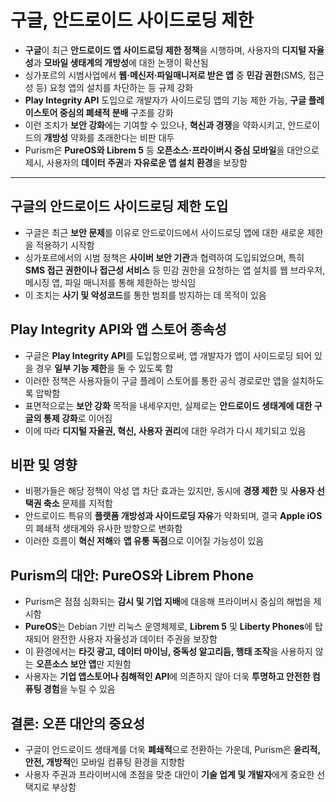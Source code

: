 # 구글, 안드로이드 사이드로딩 제한


* **구글**이 최근 **안드로이드 앱 사이드로딩 제한 정책**을 시행하며, 사용자의 **디지털 자율성**과 **모바일 생태계의 개방성**에 대한 논쟁이 확산됨
* 싱가포르의 시범사업에서 **웹·메신저·파일매니저로 받은 앱** 중 **민감 권한**(SMS, 접근성 등) 요청 앱의 설치를 차단하는 등 규제 강화
* **Play Integrity API** 도입으로 개발자가 사이드로딩 앱의 기능 제한 가능, **구글 플레이스토어 중심의 폐쇄적 분배** 구조를 강화
* 이런 조치가 **보안 강화**에는 기여할 수 있으나, **혁신과 경쟁**을 약화시키고, 안드로이드의 **개방성** 약화를 초래한다는 비판 대두
* Purism은 **PureOS와 Librem 5** 등 **오픈소스·프라이버시 중심 모바일**을 대안으로 제시, 사용자의 **데이터 주권**과 **자유로운 앱 설치 환경**을 보장함

---

구글의 안드로이드 사이드로딩 제한 도입
---------------------

* 구글은 최근 **보안 문제**를 이유로 안드로이드에서 사이드로딩 앱에 대한 새로운 제한을 적용하기 시작함
* 싱가포르에서의 시범 정책은 **사이버 보안 기관**과 협력하여 도입되었으며, 특히 **SMS 접근 권한이나 접근성 서비스** 등 민감 권한을 요청하는 앱 설치를 웹 브라우저, 메시징 앱, 파일 매니저를 통해 제한하는 방식임
* 이 조치는 **사기 및 악성코드**를 통한 범죄를 방지하는 데 목적이 있음

Play Integrity API와 앱 스토어 종속성
-----------------------------

* 구글은 **Play Integrity API**를 도입함으로써, 앱 개발자가 앱이 사이드로딩 되어 있을 경우 **일부 기능 제한**을 둘 수 있도록 함
* 이러한 정책은 사용자들이 구글 플레이 스토어를 통한 공식 경로로만 앱을 설치하도록 압박함
* 표면적으로는 **보안 강화** 목적을 내세우지만, 실제로는 **안드로이드 생태계에 대한 구글의 통제 강화**로 이어짐
* 이에 따라 **디지털 자율권, 혁신, 사용자 권리**에 대한 우려가 다시 제기되고 있음

비판 및 영향
-------

* 비평가들은 해당 정책이 악성 앱 차단 효과는 있지만, 동시에 **경쟁 제한** 및 **사용자 선택권 축소** 문제를 지적함
* 안드로이드 특유의 **플랫폼 개방성과 사이드로딩 자유**가 약화되며, 결국 **Apple iOS**의 폐쇄적 생태계와 유사한 방향으로 변화함
* 이러한 흐름이 **혁신 저해**와 **앱 유통 독점**으로 이어질 가능성이 있음

Purism의 대안: PureOS와 Librem Phone
--------------------------------

* Purism은 점점 심화되는 **감시 및 기업 지배**에 대응해 프라이버시 중심의 해법을 제시함
* **PureOS**는 Debian 기반 리눅스 운영체제로, **Librem 5** 및 **Liberty Phones**에 탑재되어 완전한 사용자 자율성과 데이터 주권을 보장함
* 이 환경에서는 **타깃 광고, 데이터 마이닝, 중독성 알고리듬, 행태 조작**을 사용하지 않는 **오픈소스 보안 앱**만 지원함
* 사용자는 **기업 앱스토어나 침해적인 API**에 의존하지 않아 더욱 **투명하고 안전한 컴퓨팅 경험**을 누릴 수 있음

결론: 오픈 대안의 중요성
--------------

* 구글이 안드로이드 생태계를 더욱 **폐쇄적**으로 전환하는 가운데, Purism은 **윤리적, 안전, 개방적**인 모바일 컴퓨팅 환경을 지향함
* 사용자 주권과 프라이버시에 초점을 맞춘 대안이 **기술 업계 및 개발자**에게 중요한 선택지로 부상함
